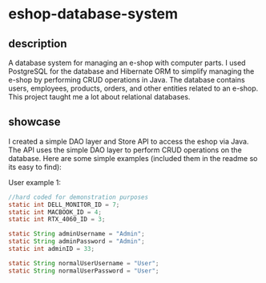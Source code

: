 # eshop-database-system

## description
A database system for managing an e-shop with computer parts. I used PostgreSQL for the database and Hibernate ORM to simplify managing the e-shop by performing CRUD operations in Java. The database contains users, employees, products, orders, and other entities related to an e-shop. This project taught me a lot about relational databases.

## showcase
I created a simple DAO layer and Store API to access the eshop via Java. The API uses the simple DAO layer to perform CRUD operations on the database. Here are some simple examples (included them in the readme so its easy to find):

User example 1:

```Java
//hard coded for demonstration purposes
static int DELL_MONITOR_ID = 7;
static int MACBOOK_ID = 4;
static int RTX_4060_ID = 3;

static String adminUsername = "Admin";
static String adminPassword = "Admin";
static int adminID = 33;

static String normalUserUsername = "User";
static String normalUserPassword = "User";
```

